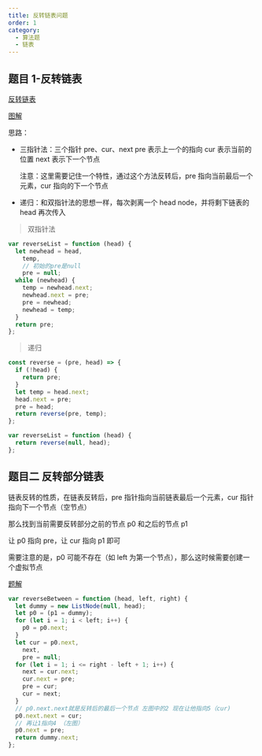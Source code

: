 ```yaml
---
title: 反转链表问题
order: 1
category:
  - 算法题
  - 链表
---
```


## 题目 1-反转链表

[反转链表](https://leetcode.cn/problems/reverse-linked-list/)

[图解](https://leetcode.cn/problems/reverse-linked-list/solutions/2361282/206-fan-zhuan-lian-biao-shuang-zhi-zhen-r1jel/)

思路：

- 三指针法：三个指针 pre、cur、next pre 表示上一个的指向 cur 表示当前的位置 next 表示下一个节点

  注意：这里需要记住一个特性，通过这个方法反转后，pre 指向当前最后一个元素，cur 指向的下一个节点

- 递归：和双指针法的思想一样，每次剥离一个 head node，并将剩下链表的 head 再次传入

> 双指针法

```js
var reverseList = function (head) {
  let newhead = head,
    temp,
    // 初始的pre是null
    pre = null;
  while (newhead) {
    temp = newhead.next;
    newhead.next = pre;
    pre = newhead;
    newhead = temp;
  }
  return pre;
};
```

> 递归

```js
const reverse = (pre, head) => {
  if (!head) {
    return pre;
  }
  let temp = head.next;
  head.next = pre;
  pre = head;
  return reverse(pre, temp);
};

var reverseList = function (head) {
  return reverse(null, head);
};
```

## 题目二 反转部分链表

链表反转的性质，在链表反转后，pre 指针指向当前链表最后一个元素，cur 指针指向下一个节点（空节点）

那么找到当前需要反转部分之前的节点 p0 和之后的节点 p1

让 p0 指向 pre，让 cur 指向 p1 即可

需要注意的是，p0 可能不存在（如 left 为第一个节点），那么这时候需要创建一个虚拟节点

[题解](https://www.bilibili.com/video/BV1sd4y1x7KN/?spm_id_from=333.788&vd_source=850c21284431bb6037ff44c73d3ec8e8)

```js
var reverseBetween = function (head, left, right) {
  let dummy = new ListNode(null, head);
  let p0 = (p1 = dummy);
  for (let i = 1; i < left; i++) {
    p0 = p0.next;
  }
  let cur = p0.next,
    next,
    pre = null;
  for (let i = 1; i <= right - left + 1; i++) {
    next = cur.next;
    cur.next = pre;
    pre = cur;
    cur = next;
  }
  // p0.next.next就是反转后的最后一个节点 左图中的2 现在让他指向5（cur)
  p0.next.next = cur;
  // 再让1指向4 （左图）
  p0.next = pre;
  return dummy.next;
};
```
